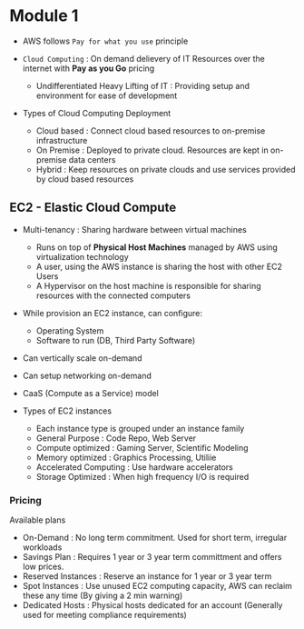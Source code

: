 # Module 1

- AWS follows `Pay for what you use` principle
- `Cloud Computing` : On demand delievery of IT Resources over the internet with **Pay as you Go** pricing
  - Undifferentiated Heavy Lifting of IT : Providing setup and environment for ease of development

- Types of Cloud Computing Deployment
  - Cloud based : Connect cloud based resources to on-premise infrastructure
  - On Premise : Deployed to private cloud. Resources are kept in on-premise data centers 
  - Hybrid : Keep resources on private clouds and use services provided by cloud based resources

## EC2 - Elastic Cloud Compute

- Multi-tenancy : Sharing hardware between virtual machines
  - Runs on top of **Physical Host Machines** managed by AWS using virtualization technology
  - A user, using the AWS instance is sharing the host with other EC2 Users
  - A Hypervisor on the host machine is responsible for sharing resources with the connected computers

- While provision an EC2 instance, can configure:
  - Operating System
  - Software to run (DB, Third Party Software)
- Can vertically scale on-demand
- Can setup networking on-demand
- CaaS (Compute as a Service) model

- Types of EC2 instances
  - Each instance type is grouped under an instance family
  - General Purpose : Code Repo, Web Server
  - Compute optimized : Gaming Server, Scientific Modeling
  - Memory optimized : Graphics Processing, Utiliie
  - Accelerated Computing : Use hardware accelerators
  - Storage Optimized : When high frequency I/O is required

### Pricing

Available plans
- On-Demand : No long term commitment. Used for short term, irregular workloads
- Savings Plan : Requires 1 year or 3 year term committment and offers low prices.
- Reserved Instances : Reserve an instance for 1 year or 3 year term
- Spot Instances : Use unused EC2 computing capacity, AWS can reclaim these any time (By giving a 2 min warning)
- Dedicated Hosts : Physical hosts dedicated for an account (Generally used for meeting compliance requirements)
